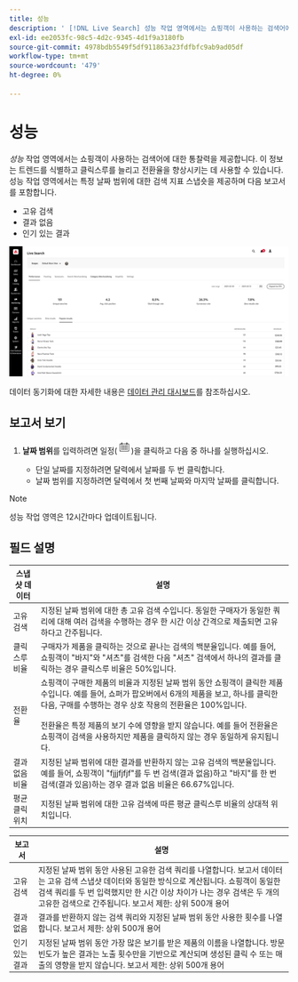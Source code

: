 ```yaml
---
title: 성능
description: ' [!DNL Live Search] 성능 작업 영역에서는 쇼핑객이 사용하는 검색어에 대한 통찰력을 제공합니다.'
exl-id: ee2053fc-98c5-4d2c-9345-4d1f9a3180fb
source-git-commit: 4978bdb5549f5df911863a23fdfbfc9ab9ad05df
workflow-type: tm+mt
source-wordcount: '479'
ht-degree: 0%

---
```


# 성능

*성능* 작업 영역에서는 쇼핑객이 사용하는 검색어에 대한 통찰력을 제공합니다. 이 정보는 트렌드를 식별하고 클릭스루를 늘리고 전환율을 향상시키는 데 사용할 수 있습니다. 성능 작업 영역에서는 특정 날짜 범위에 대한 검색 지표 스냅숏을 제공하며 다음 보고서를 포함합니다.

* 고유 검색
* 결과 없음
* 인기 있는 결과

![성능](assets/performance-unique-searches.png)

데이터 동기화에 대한 자세한 내용은 [데이터 관리 대시보드](https://experienceleague.adobe.com/docs/commerce-admin/systems/data-transfer/data-dashboard.html)를 참조하십시오.

## 보고서 보기

1. **날짜 범위**&#x200B;를 입력하려면 일정(![일정](assets/btn-calendar.png))을 클릭하고 다음 중 하나를 실행하십시오.

   * 단일 날짜를 지정하려면 달력에서 날짜를 두 번 클릭합니다.
   * 날짜 범위를 지정하려면 달력에서 첫 번째 날짜와 마지막 날짜를 클릭합니다.

>[!NOTE]
>
>성능 작업 영역은 12시간마다 업데이트됩니다.

## 필드 설명

| 스냅샷 데이터 | 설명 |
|--- |--- |
| 고유 검색 | 지정된 날짜 범위에 대한 총 고유 검색 수입니다. 동일한 구매자가 동일한 쿼리에 대해 여러 검색을 수행하는 경우 한 시간 이상 간격으로 제출되면 고유하다고 간주됩니다. |
| 클릭스루 비율 | 구매자가 제품을 클릭하는 것으로 끝나는 검색의 백분율입니다. 예를 들어, 쇼핑객이 &quot;바지&quot;와 &quot;셔츠&quot;를 검색한 다음 &quot;셔츠&quot; 검색에서 하나의 결과를 클릭하는 경우 클릭스루 비율은 50%입니다. |
| 전환율 | 쇼핑객이 구매한 제품의 비율과 지정된 날짜 범위 동안 쇼핑객이 클릭한 제품 수입니다. 예를 들어, 쇼퍼가 팝오버에서 6개의 제품을 보고, 하나를 클릭한 다음, 구매를 수행하는 경우 상호 작용의 전환율은 100%입니다. <br /><br />전환율은 특정 제품의 보기 수에 영향을 받지 않습니다. 예를 들어 전환율은 쇼핑객이 검색을 사용하지만 제품을 클릭하지 않는 경우 동일하게 유지됩니다. |
| 결과 없음 비율 | 지정된 날짜 범위에 대한 결과를 반환하지 않는 고유 검색의 백분율입니다. 예를 들어, 쇼핑객이 &quot;fjjjfjfjf&quot;를 두 번 검색(결과 없음)하고 &quot;바지&quot;를 한 번 검색(결과 있음)하는 경우 결과 없음 비율은 66.67%입니다. |
| 평균 클릭 위치 | 지정된 날짜 범위에 대한 고유 검색에 따른 평균 클릭스루 비율의 상대적 위치입니다. |

| 보고서 | 설명 |
|--- |--- |
| 고유 검색 | 지정된 날짜 범위 동안 사용된 고유한 검색 쿼리를 나열합니다. 보고서 데이터는 고유 검색 스냅샷 데이터와 동일한 방식으로 계산됩니다. 쇼핑객이 동일한 검색 쿼리를 두 번 입력했지만 한 시간 이상 차이가 나는 경우 검색은 두 개의 고유한 검색으로 간주됩니다. 보고서 제한: 상위 500개 용어 |
| 결과 없음 | 결과를 반환하지 않는 검색 쿼리와 지정된 날짜 범위 동안 사용한 횟수를 나열합니다. 보고서 제한: 상위 500개 용어 |
| 인기 있는 결과 | 지정된 날짜 범위 동안 가장 많은 보기를 받은 제품의 이름을 나열합니다. 방문 빈도가 높은 결과는 노출 횟수만을 기반으로 계산되며 생성된 클릭 수 또는 매출의 영향을 받지 않습니다. 보고서 제한: 상위 500개 용어 |
